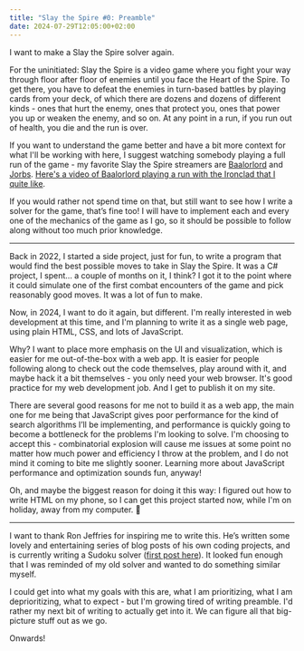 ```yaml
---
title: "Slay the Spire #0: Preamble"
date: 2024-07-29T12:05:00+02:00
---
```


I want to make a Slay the Spire solver again.

For the uninitiated: Slay the Spire is a video game where you fight your way through floor after floor of enemies until you face the Heart of the Spire. To get there, you have to defeat the enemies in turn-based battles by playing cards from your deck, of which there are dozens and dozens of different kinds - ones that hurt the enemy, ones that protect you, ones that power you up or weaken the enemy, and so on. At any point in a run, if you run out of health, you die and the run is over.

If you want to understand the game better and have a bit more context for what I'll be working with here, I suggest watching somebody playing a full run of the game - my favorite Slay the Spire streamers are [Baalorlord](http://www.youtube.com/@Baalorlord) and [Jorbs](http://www.youtube.com/@Jorbs). [Here's a video of Baalorlord playing a run with the Ironclad that I quite like](https://youtu.be/vYkxc7eknWk).

If you would rather not spend time on that, but still want to see how I write a solver for the game, that’s fine too! I will have to implement each and every one of the mechanics of the game as I go, so it should be possible to follow along without too much prior knowledge.

---

Back in 2022, I started a side project, just for fun, to write a program that would find the best possible moves to take in Slay the Spire. It was a C# project, I spent… a couple of months on it, I think? I got it to the point where it could simulate one of the first combat encounters of the game and pick reasonably good moves. It was a lot of fun to make.

Now, in 2024, I want to do it again, but different. I'm really interested in web development at this time, and I'm planning to write it as a single web page, using plain HTML, CSS, and lots of JavaScript.

Why? I want to place more emphasis on the UI and visualization, which is easier for me out-of-the-box with a web app. It is easier for people following along to check out the code themselves, play around with it, and maybe hack it a bit themselves - you only need your web browser. It's good practice for my web development job. And I get to publish it on my site.

There are several good reasons for me not to build it as a web app, the main one for me being that JavaScript gives poor performance for the kind of search algorithms I’ll be implementing, and performance is quickly going to become a bottleneck for the problems I'm looking to solve. I'm choosing to accept this - combinatorial explosion will cause me issues at some point no matter how much power and efficiency I throw at the problem, and I do not mind it coming to bite me slightly sooner. Learning more about JavaScript performance and optimization sounds fun, anyway!

Oh, and maybe the biggest reason for doing it this way: I figured out how to write HTML on my phone, so I can get this project started now, while I'm on holiday, away from my computer. 🙂

---

I want to thank Ron Jeffries for inspiring me to write this. He’s written some lovely and entertaining series of blog posts of his own coding projects, and is currently writing a Sudoku solver ([first post here](https://ronjeffries.com/articles/-x024/-z00/0/)). It looked fun enough that I was reminded of my old solver and wanted to do something similar myself.

I could get into what my goals with this are, what I am prioritizing, what I am deprioritizing, what to expect - but I'm growing tired of writing preamble. I'd rather my next bit of writing to actually get into it. We can figure all that big-picture stuff out as we go.

Onwards!
